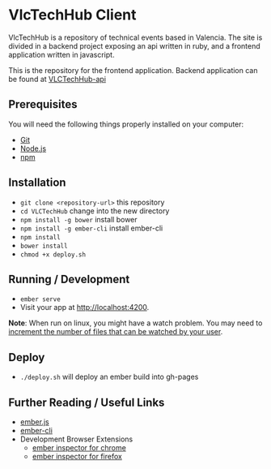 # VlcTechHub Client

VlcTechHub is a repository of technical events based in Valencia.
The site is divided in a backend project exposing an api written in ruby, and a frontend application written in javascript.

This is the repository for the frontend application. Backend application can be found at [VLCTechHub-api](https://github.com/VLCTechHub/VLCTechHub-api)

## Prerequisites

You will need the following things properly installed on your computer:

* [Git](http://git-scm.com/)
* [Node.js](http://nodejs.org/)
* [npm](https://www.npmjs.com/)


## Installation

* `git clone <repository-url>` this repository
* `cd VLCTechHub` change into the new directory
* `npm install -g bower` install bower
* `npm install -g ember-cli` install ember-cli
* `npm install`
* `bower install`
* `chmod +x deploy.sh`

## Running / Development

* `ember serve`
* Visit your app at [http://localhost:4200](http://localhost:4200).

__Note__: When run on linux, you might have a watch problem. You may need to [increment the number of files that can be watched by your user](https://discourse.roots.io/t/gulp-watch-error-on-ubuntu-14-04-solved/3453/2).

## Deploy

 * `./deploy.sh` will deploy an ember build into gh-pages

## Further Reading / Useful Links

* [ember.js](http://emberjs.com/)
* [ember-cli](http://www.ember-cli.com/)
* Development Browser Extensions
  * [ember inspector for chrome](https://chrome.google.com/webstore/detail/ember-inspector/bmdblncegkenkacieihfhpjfppoconhi)
  * [ember inspector for firefox](https://addons.mozilla.org/en-US/firefox/addon/ember-inspector/)

